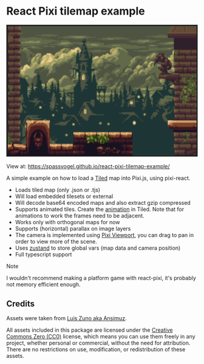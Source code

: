 # React Pixi tilemap example

![](docs/image.png)

View at: https://spassvogel.github.io/react-pixi-tilemap-example/

A simple example on how to load a [Tiled](https://www.mapeditor.org/) map into Pixi.js, using pixi-react.

- Loads tiled map (only .json or .tjs)
- Will load embedded tilesets or external
- Will decode base64 encoded maps and also extract gzip compressed
- Supports animated tiles. Create the [animation](https://doc.mapeditor.org/en/stable/manual/editing-tilesets/#tile-animation-editor) in Tiled. Note that for animations to work the frames need to be adjacent.
- Works only with orthogonal maps for now
- Supports (horizontal) parallax on image layers
- The camera is implemented using [Pixi Viewport](https://github.com/pixijs-userland/pixi-viewport), you can drag to pan in order to view more of the scene.
- Uses [zustand](https://github.com/pmndrs/zustand) to store global vars (map data and camera position)
- Full typescript support

> [!NOTE]  
> I wouldn't recommend making a platform game with react-pixi, it's probably not memory efficient enough.


## Credits

Assets were taken from [Luis Zuno aka Ansimuz](https://ansimuz.itch.io).

All assets included in this package are licensed under the [Creative Commons Zero (CC0)](https://creativecommons.org/public-domain/cc0/) license, which means you can use them freely in any project, whether personal or commercial, without the need for attribution. There are no restrictions on use, modification, or redistribution of these assets.